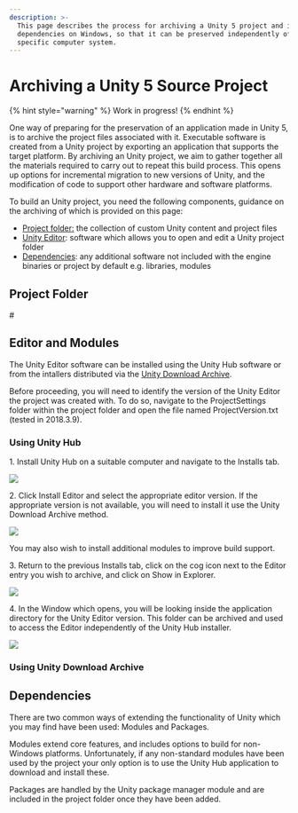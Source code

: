 ```yaml
---
description: >-
  This page describes the process for archiving a Unity 5 project and its
  dependencies on Windows, so that it can be preserved independently of a
  specific computer system.
---
```


# Archiving a Unity 5 Source Project

{% hint style="warning" %}
Work in progress!
{% endhint %}

One way of preparing for the preservation of an application made in Unity 5, is to archive the project files associated with it. Executable software is created from a Unity project by exporting an application that supports the target platform. By archiving an Unity project, we aim to gather together all the materials required to carry out to repeat this build process. This opens up options for incremental migration to new versions of Unity, and the modification of code to support other hardware and software platforms.

To build an Unity project, you need the following components, guidance on the archiving of which is provided on this page:&#x20;

* [Project folder:](archiving-a-unity-5-source-project.md#project-folder) the collection of custom Unity content and project files
* [Unity Editor](archiving-a-unity-5-source-project.md#engine-binaries): software which allows you to open and edit a Unity project folder
* [Dependencies](archiving-a-unity-5-source-project.md#dependencies): any additional software not included with the engine binaries or project by default e.g. libraries, modules

## Project Folder

\#

## Editor and Modules

The Unity Editor software can be installed using the Unity Hub software or from the intallers distributed via the [Unity Download Archive](https://unity3d.com/get-unity/download/archive).&#x20;

Before proceeding, you will need to identify the version of the Unity Editor the project was created with. To do so, navigate to the ProjectSettings folder within the project folder and open the file named ProjectVersion.txt (tested in 2018.3.9).&#x20;

### Using Unity Hub

1\. Install Unity Hub on a suitable computer and navigate to the Installs tab.&#x20;

![](../../.gitbook/assets/Archiving\_Unity5\_1.png)

2\. Click Install Editor and select the appropriate editor version. If the appropriate version is not available, you will need to install it use the Unity Download Archive method.&#x20;

![](<../../.gitbook/assets/Archiving Unity5\_2.png>)

You may also wish to install additional modules to improve build support.&#x20;

3\. Return to the previous Installs tab, click on the cog icon next to the Editor entry you wish to archive, and click on Show in Explorer.&#x20;

![](../../.gitbook/assets/Archiving\_Unity5\_3.png)

4\. In the Window which opens, you will be looking inside the application directory for the Unity Editor version. This folder can be archived and used to access the Editor independently of the Unity Hub installer.&#x20;

![](../../.gitbook/assets/Archiving\_Unity5\_4.png)

### Using Unity Download Archive



## Dependencies

There are two common ways of extending the functionality of Unity which you may find have been used: Modules and Packages.&#x20;

Modules extend core features, and includes options to build for non-Windows platforms. Unfortunately, if any non-standard modules have been used by the project your only option is to use the Unity Hub application to download and install these.&#x20;

Packages are handled by the Unity package manager module and are included in the project folder once they have been added.&#x20;
